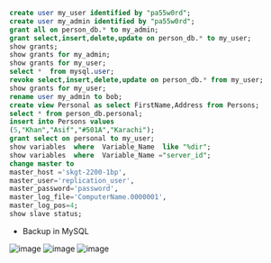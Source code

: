 ```sql
create user my_user identified by "pa55w0rd";
create user my_admin identified by "pa55w0rd";
grant all on person_db.* to my_admin;
grant select,insert,delete,update on person_db.* to my_user;
show grants;
show grants for my_admin;
show grants for my_user;
select *  from mysql.user;
revoke select,insert,delete,update on person_db.* from my_user;
show grants for my_user;
rename user my_admin to bob;
create view Personal as select FirstName,Address from Persons;
select * from person_db.personal;
insert into Persons values
(5,"Khan","Asif","#501A","Karachi");
grant select on personal to my_user;
show variables  where  Variable_Name  like "%dir"; 
show variables  where  Variable_Name ="server_id";	
change master to
master_host ='skgt-2200-1bp',
master_user='replication_user',
master_password='password',
master_log_file='ComputerName.0000001',
master_log_pos=4;
show slave status;
```
* Backup in MySQL
  
![image](https://user-images.githubusercontent.com/111038642/204085909-d938617f-1c56-4910-b713-cab84d802a36.png)
![image](https://user-images.githubusercontent.com/111038642/204085918-d6eae66b-fb11-4aec-ae25-41a2f8364b0a.png)
![image](https://user-images.githubusercontent.com/111038642/204085924-7e3c65fd-3ea9-4d16-adc5-4e20631c428f.png)

